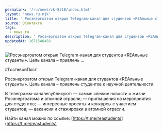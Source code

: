 ```yaml
---
permalink: '/ru/news/vk-8318/index.html'
layout: 'news.ru.njk'
title: ' Росэнергоатом открыл Telegram-канал для студентов «REAльные студенты». Цель канала – привлечь …'
source: ВКонтакте
tags:
  - news_ru
description: ' Росэнергоатом открыл Telegram-канал для студентов «REAльные студенты». Цель канала – привлечь …'
updatedAt: 1671548460
---
```

![ Росэнергоатом открыл Telegram-канал для студентов «REAльные студенты». Цель канала – привлечь …](https://sun1-84.userapi.com/impg/yyHU_LIGJFx9CdAwEGw8jVwjNjT0TxqylRVA2g/mcWm0Y0vq0g.jpg?size=510x340&quality=95&crop=8,0,2544,1696&sign=a1ff2d6cf61b718770bba567629b90fe&c_uniq_tag=hGRc5RiBUh6RDk8hNytFRfjtcPNsHIL5lLZthHPW9HM&type=album)

#ГостевойПост

Росэнергоатом открыл Telegram-канал для студентов «REAльные студенты». Цель канала – привлечь студентов к научной деятельности.

В телеграмм-каналепубликуют:
— самые свежие новости о жизни Росэнергоатома и атомной отрасли;
— приглашения на мероприятия для студентов;
— интересные проекты и конкурсы с участием студентов;
— вакансии и стажировки в атомной отрасли.

Найти канал можно по ссылке: [https://t.me/reastudents](https://t.me/reastudents)
